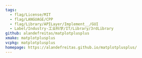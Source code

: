 ```yaml
---
tags:
  - flag/License/MIT
  - flag/LANGUAGE/CPP
  - flag/Library/APILayer/Implement__/GUI
  - Label/Industry-工业科学/IT/Library/3rdLibrary
github: alandefreitas/matplotplusplus
xmake: matplotplusplus
vcpkg: matplotplusplus
homepage: https://alandefreitas.github.io/matplotplusplus/
---
```

